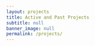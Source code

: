```yaml
---
layout: projects
title: Active and Past Projects
subtitle: null
banner_image: null
permalink: /projects/
---
```


<!-- Content here would show up above your list of projects -->
